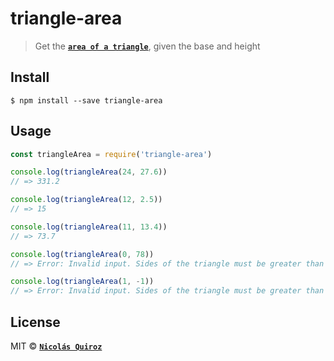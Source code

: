 # triangle-area

> Get the **[`area of a triangle`](https://en.wikipedia.org/wiki/Triangle#Computing_the_area_of_a_triangle)**, given the base and height


## Install

```
$ npm install --save triangle-area
```


## Usage

```js
const triangleArea = require('triangle-area')

console.log(triangleArea(24, 27.6))
// => 331.2

console.log(triangleArea(12, 2.5))
// => 15

console.log(triangleArea(11, 13.4))
// => 73.7

console.log(triangleArea(0, 78))
// => Error: Invalid input. Sides of the triangle must be greater than 0

console.log(triangleArea(1, -1))
// => Error: Invalid input. Sides of the triangle must be greater than 0
```


## License

MIT © **[`Nicolás Quiroz`](https://nicolasquiroz.com)**
